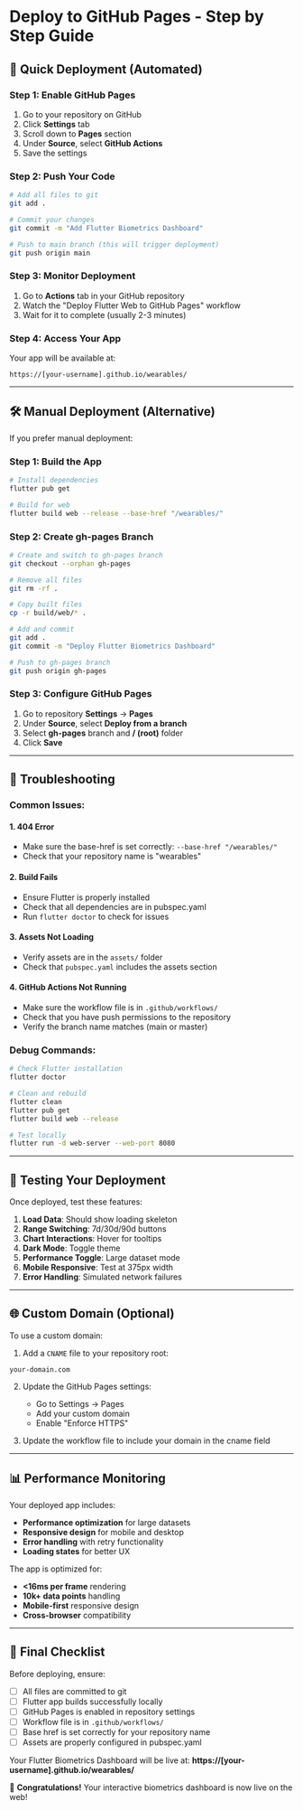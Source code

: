 # Deploy to GitHub Pages - Step by Step Guide

## 🚀 **Quick Deployment (Automated)**

### Step 1: Enable GitHub Pages
1. Go to your repository on GitHub
2. Click **Settings** tab
3. Scroll down to **Pages** section
4. Under **Source**, select **GitHub Actions**
5. Save the settings

### Step 2: Push Your Code
```bash
# Add all files to git
git add .

# Commit your changes
git commit -m "Add Flutter Biometrics Dashboard"

# Push to main branch (this will trigger deployment)
git push origin main
```

### Step 3: Monitor Deployment
1. Go to **Actions** tab in your GitHub repository
2. Watch the "Deploy Flutter Web to GitHub Pages" workflow
3. Wait for it to complete (usually 2-3 minutes)

### Step 4: Access Your App
Your app will be available at:
```
https://[your-username].github.io/wearables/
```

---

## 🛠️ **Manual Deployment (Alternative)**

If you prefer manual deployment:

### Step 1: Build the App
```bash
# Install dependencies
flutter pub get

# Build for web
flutter build web --release --base-href "/wearables/"
```

### Step 2: Create gh-pages Branch
```bash
# Create and switch to gh-pages branch
git checkout --orphan gh-pages

# Remove all files
git rm -rf .

# Copy built files
cp -r build/web/* .

# Add and commit
git add .
git commit -m "Deploy Flutter Biometrics Dashboard"

# Push to gh-pages branch
git push origin gh-pages
```

### Step 3: Configure GitHub Pages
1. Go to repository **Settings** → **Pages**
2. Under **Source**, select **Deploy from a branch**
3. Select **gh-pages** branch and **/ (root)** folder
4. Click **Save**

---

## 🔧 **Troubleshooting**

### Common Issues:

#### 1. **404 Error**
- Make sure the base-href is set correctly: `--base-href "/wearables/"`
- Check that your repository name is "wearables"

#### 2. **Build Fails**
- Ensure Flutter is properly installed
- Check that all dependencies are in pubspec.yaml
- Run `flutter doctor` to check for issues

#### 3. **Assets Not Loading**
- Verify assets are in the `assets/` folder
- Check that `pubspec.yaml` includes the assets section

#### 4. **GitHub Actions Not Running**
- Make sure the workflow file is in `.github/workflows/`
- Check that you have push permissions to the repository
- Verify the branch name matches (main or master)

### Debug Commands:
```bash
# Check Flutter installation
flutter doctor

# Clean and rebuild
flutter clean
flutter pub get
flutter build web --release

# Test locally
flutter run -d web-server --web-port 8080
```

---

## 📱 **Testing Your Deployment**

Once deployed, test these features:

1. **Load Data**: Should show loading skeleton
2. **Range Switching**: 7d/30d/90d buttons
3. **Chart Interactions**: Hover for tooltips
4. **Dark Mode**: Toggle theme
5. **Performance Toggle**: Large dataset mode
6. **Mobile Responsive**: Test at 375px width
7. **Error Handling**: Simulated network failures

---

## 🌐 **Custom Domain (Optional)**

To use a custom domain:

1. Add a `CNAME` file to your repository root:
```
your-domain.com
```

2. Update the GitHub Pages settings:
   - Go to Settings → Pages
   - Add your custom domain
   - Enable "Enforce HTTPS"

3. Update the workflow file to include your domain in the cname field

---

## 📊 **Performance Monitoring**

Your deployed app includes:
- **Performance optimization** for large datasets
- **Responsive design** for mobile and desktop
- **Error handling** with retry functionality
- **Loading states** for better UX

The app is optimized for:
- **<16ms per frame** rendering
- **10k+ data points** handling
- **Mobile-first** responsive design
- **Cross-browser** compatibility

---

## 🎯 **Final Checklist**

Before deploying, ensure:
- [ ] All files are committed to git
- [ ] Flutter app builds successfully locally
- [ ] GitHub Pages is enabled in repository settings
- [ ] Workflow file is in `.github/workflows/`
- [ ] Base href is set correctly for your repository name
- [ ] Assets are properly configured in pubspec.yaml

Your Flutter Biometrics Dashboard will be live at:
**https://[your-username].github.io/wearables/**

🎉 **Congratulations!** Your interactive biometrics dashboard is now live on the web!
